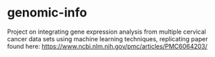# genomic-info
Project on integrating gene expression analysis from multiple cervical cancer data sets using machine learning techniques, replicating paper found here: https://www.ncbi.nlm.nih.gov/pmc/articles/PMC6064203/
